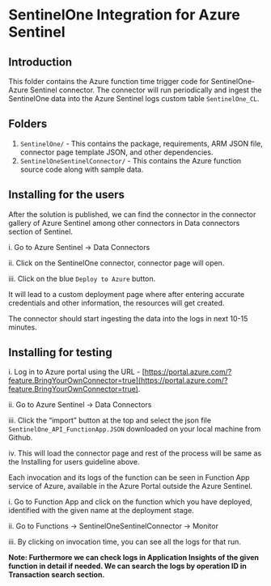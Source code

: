 # SentinelOne Integration for Azure Sentinel

## Introduction

This folder contains the Azure function time trigger code for SentinelOne-Azure Sentinel connector. The connector will run periodically and ingest the SentinelOne data into the Azure Sentinel logs custom table `SentinelOne_CL`.
## Folders

1. `SentinelOne/` - This contains the package, requirements, ARM JSON file, connector page template JSON, and other dependencies.
2. `SentinelOneSentinelConnector/` - This contains the Azure function source code along with sample data.


## Installing for the users

After the solution is published, we can find the connector in the connector gallery of Azure Sentinel among other connectors in Data connectors section of Sentinel.

i. Go to Azure Sentinel -> Data Connectors

ii. Click on the SentinelOne connector, connector page will open.

iii. Click on the blue `Deploy to Azure` button.


It will lead to a custom deployment page where after entering accurate credentials and other information, the resources will get created.


The connector should start ingesting the data into the logs in next 10-15 minutes.


## Installing for testing


i. Log in to Azure portal using the URL - [https://portal.azure.com/?feature.BringYourOwnConnector=true](https://portal.azure.com/?feature.BringYourOwnConnector=true).

ii. Go to Azure Sentinel -> Data Connectors

iii. Click the “import” button at the top and select the json file `SentinelOne_API_FunctionApp.JSON` downloaded on your local machine from Github.

iv. This will load the connector page and rest of the process will be same as the Installing for users guideline above.


Each invocation and its logs of the function can be seen in Function App service of Azure, available in the Azure Portal outside the Azure Sentinel.

i. Go to Function App and click on the function which you have deployed, identified with the given name at the deployment stage.

ii. Go to Functions -> SentinelOneSentinelConnector -> Monitor

iii. By clicking on invocation time, you can see all the logs for that run.

**Note: Furthermore we can check logs in Application Insights of the given function in detail if needed. We can search the logs by operation ID in Transaction search section.**
